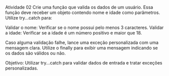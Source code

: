 Atividade 02
Crie uma função que valida os dados de um usuário. 
Essa função deve receber um objeto contendo nome e idade como parâmetros. 
Utilize try...catch para:

Validar o nome: Verificar se o nome possui pelo menos 3 caracteres.
Validar a idade: Verificar se a idade é um número positivo e maior que 18.

Caso alguma validação falhe, lance uma exceção personalizada com uma mensagem clara.
Utilize o finally para exibir uma mensagem indicando se os dados são válidos ou não.

Objetivo:
Utilizar try...catch para validar dados de entrada e tratar exceções personalizadas.